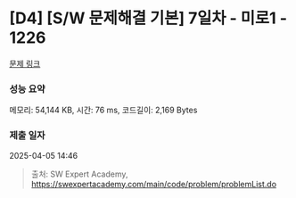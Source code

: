 # [D4] [S/W 문제해결 기본] 7일차 - 미로1 - 1226 

[문제 링크](https://swexpertacademy.com/main/code/problem/problemDetail.do?contestProbId=AV14vXUqAGMCFAYD) 

### 성능 요약

메모리: 54,144 KB, 시간: 76 ms, 코드길이: 2,169 Bytes

### 제출 일자

2025-04-05 14:46



> 출처: SW Expert Academy, https://swexpertacademy.com/main/code/problem/problemList.do